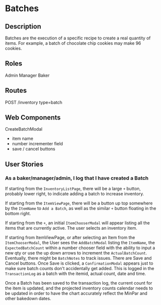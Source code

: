 # Batches

## Description
Batches are the execution of a specific recipe to create a real quantity of items. For example, a batch of chocolate chip cookies may make 96 cookies. 

## Roles
Admin
Manager
Baker

## Routes
POST /inventory type=batch

## Web Components
CreateBatchModal
- item name
- number incrementer field
- save / cancel buttons

## User Stories
### As a baker/manager/admin, I log that I have created a Batch
If starting from the `InventoryListPage`, there will be a large `+` button, probably lower right, to indicate adding a batch to increase inventory. 

If starting from the `ItemViewPage`, there will be a button up top somewhere by the `ItemName` to `Add a Batch`, as well as the similar `+` button floating in the bottom right.

If starting from the `+`, an initial `ItemChooserModal` will appear listing all the items that are currently active. The user selects an inventory item.

If starting from ItemViewPage, or after selecting an Item from the `ItemChooserModal`, the User sees the `AddBatchModal` listing the `ItemName`, the `ExpectedBatchCount` within a number chooser field with the ability to input a new qty or use the up down arrows to increment the `ActualBatchCount`. Eventually, there might be `BatchNotes` to track issues. There are Save and Cancel buttons. Once Save is clicked, a `ConfirmationModal` appears just to make sure batch counts don't accidentally get added. This is logged in the `TransactionLog` as a batch with the itemid, actual count, date and time. 

Once a Batch has been saved to the transaction log, the current count for the item is updated, and the projected inventory counts calendar needs to be updated in order to have the chart accurately reflect the MinPar and other bakedown dates.